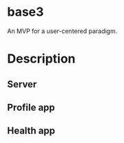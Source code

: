 # base3
An MVP for a user-centered paradigm.

# Description

## Server

## Profile app

## Health app 


